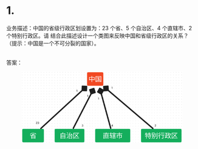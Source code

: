 # 1.

业务描述：中国的省级行政区划设置为：23 个省、5 个自治区、4 个直辖市、2 个特别行政区。请 结合此描述设计一个类图来反映中国和省级行政区的关系？（提示：中国是一个不可分裂的国家）。

\
答案：

<figure><img src="../.gitbook/assets/image (5) (1).png" alt=""><figcaption></figcaption></figure>
